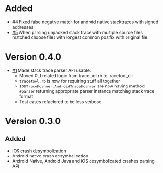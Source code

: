 # Added 

* [#4](https://github.com/vizor-games/tracetool/pull/4) Fixed false negative match for android native stacktraces with signed addresses
* [#5](https://github.com/vizor-games/tracetool/pull/5) When parsing unpacked stack trace with multiple source files matched choose files with longest common postfix
  with original file. 
 
# Version 0.4.0

* [#1](https://github.com/vizor-games/tracetool/pull/1) Made stack trace parser API usable.
  * Moved CLI related logic from tracetool.rb to tracetool_cli
  * `tracetool.rb` is now for requiring stuff all together
  * `IOSTraceScanner`, `AndroidTraceScanner` are now having method `#parser` returning
    appropriate parser instance matching stack trace format
  * Test cases refactored to be less verbose.

# Version 0.3.0 


## Added 

* iOS crash desymbolication
* Android native crash desymbolication
* Android Native, Android Java and iOS desymbolicated crashes parsing API 
